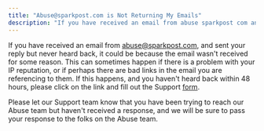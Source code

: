 ```yaml
---
title: "Abuse@sparkpost.com is Not Returning My Emails"
description: "If you have received an email from abuse sparkpost com and sent your reply but never heard back it could be because the email wasn't received for some reason This can sometimes happen if there is a problem with your IP reputation or if perhaps there are bad links in..."
---
```


If you have received an email from abuse@sparkpost.com, and sent your reply but never heard back, it could be because the email wasn't received for some reason. This can sometimes happen if there is a problem with your IP reputation, or if perhaps there are bad links in the email you are referencing to them. If this happens, and you haven't heard back within 48 hours, please click on the link and fill out the Support [form](https://support.sparkpost.com/customer/portal/emails/new).

Please let our Support team know that you have been trying to reach our Abuse team but haven't received a response, and we will be sure to pass your response to the folks on the Abuse team.
